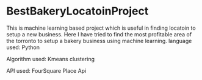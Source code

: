 # BestBakeryLocatoinProject
This is machine learning based project which is useful in finding locatoin to setup a new business. Here I have tried to find the most profitable area of the torronto to setup a bakery business using machine learning.
 language used: Python
 
 Algorithm used: Kmeans clustering
 
 API used: FourSquare Place Api
 
